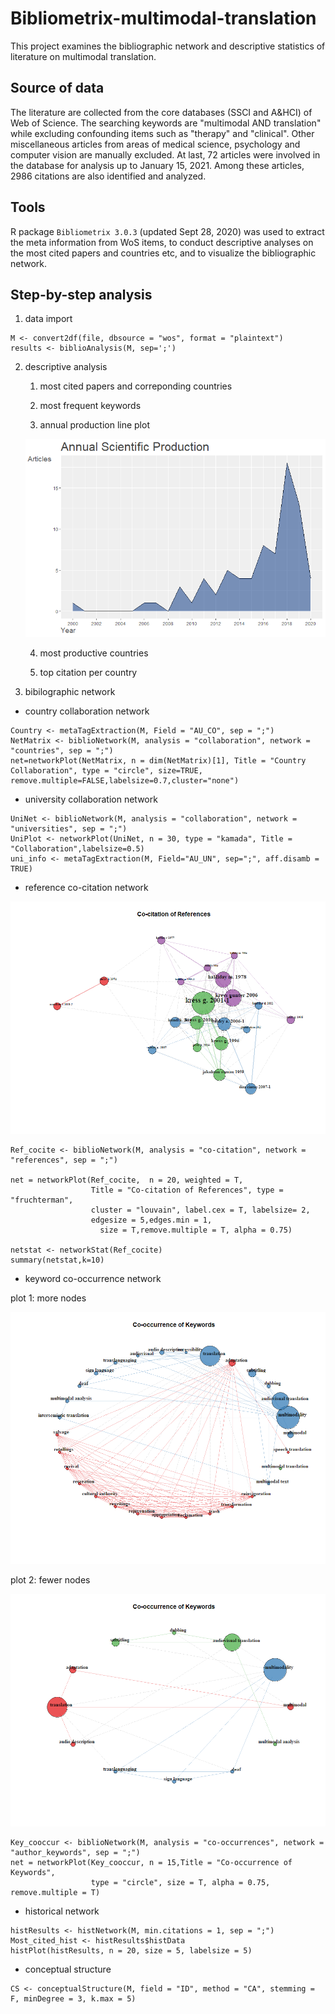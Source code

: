 # Bibliometrix-multimodal-translation

This project examines the bibliographic network and descriptive statistics of literature on multimodal translation. 

## Source of data

The literature are collected from the core databases (SSCI and A&HCI) of Web of Science. The searching keywords are "multimodal AND translation" while excluding confounding items such as "therapy" and "clinical". Other miscellaneous articles from areas of medical science, psychology and computer vision are manually excluded. At last, 72 articles were involved in the database for analysis up to January 15, 2021. Among these articles, 2986 citations are also identified and analyzed.

## Tools

R package `Bibliometrix 3.0.3` (updated Sept 28, 2020) was used to extract the meta information from WoS items, to conduct descriptive analyses on the most cited papers and countries etc, and to visualize the bibliographic network. 

## Step-by-step analysis

1. data import
```
M <- convert2df(file, dbsource = "wos", format = "plaintext")
results <- biblioAnalysis(M, sep=';')
```
2. descriptive analysis

    1. most cited papers and correponding countries

    2. most frequent keywords

    3. annual production line plot
    
    ![annual scientific production](https://github.com/Chezvivian/Bibliometrix-multimodal-translation/blob/main/plots/Annual%20scientific%20production.png)

    4. most productive countries

    5. top citation per country

3. bibilographic network

- country collaboration network

```
Country <- metaTagExtraction(M, Field = "AU_CO", sep = ";")
NetMatrix <- biblioNetwork(M, analysis = "collaboration", network = "countries", sep = ";")
net=networkPlot(NetMatrix, n = dim(NetMatrix)[1], Title = "Country Collaboration", type = "circle", size=TRUE, remove.multiple=FALSE,labelsize=0.7,cluster="none")
```
- university collaboration network
```
UniNet <- biblioNetwork(M, analysis = "collaboration", network = "universities", sep = ";")
UniPlot <- networkPlot(UniNet, n = 30, type = "kamada", Title = "Collaboration",labelsize=0.5)
uni_info <- metaTagExtraction(M, Field="AU_UN", sep=";", aff.disamb = TRUE)
```

- reference co-citation network

![co-citation reference](https://github.com/Chezvivian/Bibliometrix-multimodal-translation/blob/main/plots/Co-citation%20references.png)

```
Ref_cocite <- biblioNetwork(M, analysis = "co-citation", network = "references", sep = ";")

net = networkPlot(Ref_cocite,  n = 20, weighted = T,
                  Title = "Co-citation of References", type = "fruchterman",
                  cluster = "louvain", label.cex = T, labelsize= 2,
                  edgesize = 5,edges.min = 1,
                    size = T,remove.multiple = T, alpha = 0.75)

netstat <- networkStat(Ref_cocite)
summary(netstat,k=10)
```

- keyword co-occurrence network

plot 1: more nodes

![co-occurrence of author keywords](https://github.com/Chezvivian/Bibliometrix-multimodal-translation/blob/main/plots/Co-occurrence%20of%20author%20keywords.png)

plot 2: fewer nodes

![co-occurrence of author keywords](https://github.com/Chezvivian/Bibliometrix-multimodal-translation/blob/main/plots/Co-occurrence%20of%20keywords.png)

```
Key_cooccur <- biblioNetwork(M, analysis = "co-occurrences", network = "author_keywords", sep = ";")
net = networkPlot(Key_cooccur, n = 15,Title = "Co-occurrence of Keywords",
                  type = "circle", size = T, alpha = 0.75, remove.multiple = T) 
```

- historical network

```
histResults <- histNetwork(M, min.citations = 1, sep = ";")
Most_cited_hist <- histResults$histData
histPlot(histResults, n = 20, size = 5, labelsize = 5)
```

- conceptual structure

```
CS <- conceptualStructure(M, field = "ID", method = "CA", stemming = F, minDegree = 3, k.max = 5)
```
